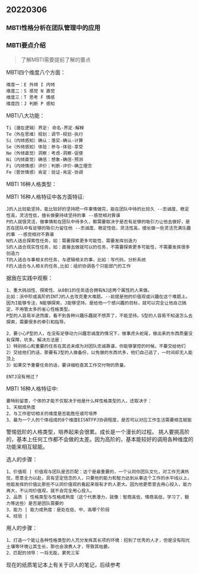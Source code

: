 20220306
---

### MBTI性格分析在团队管理中的应用

### MBTI要点介绍
> 了解MBTI需要提前了解的要点

MBTI四个维度八个方面：
```
维度一：E 外倾 I 内倾
维度二：S 感觉 N 直觉
维度三：T 思考 F 情感
维度四：J 判断 P 感知
```

MBTI八大功能：
```
Ti（潜在逻辑）界定: 命名-界定-解释
Te（外在思维）规划：调节-规划-执行
Si（内倾感知）确认：落实-确认-计算
Se（外倾感知）体验：参与-体验-享受
Ne（外倾直觉）洞察：考虑-洞察-促使
Ni（内倾直觉）确信：想象-确信-预测
Fi（内倾情感）评价：判断-评价-确立理念
Fe（普世情感）肯定：验证-肯定-协调
```
MBTI 16种人格类型：




MBTI 16种人格特征中各方面特征:
```
J的人比较能坚持，能比较好的坚持把一件事情做完，能在团队中待的比较久 --忠诚度、稳定性高，灵活性低，擅长做要持续坚持的事 --感觉相对靠谱
P的人就很灵活，做事情和在团队中待多久，都需要取决于是否有足够的吸引力让他去做好，是否在团队中有足够的吸引力留住他 --忠诚度、稳定性低，灵活性高，擅长做一些灵活充满乐趣的事 --感觉相对不靠谱
N的人适合探索性任务，如：需要探索更多可能性，需要发挥创造力
S的人适合现实性任务，如：直接去做就可以的任务，不需要探索更多可能性，不需要发挥很多创造力
T的人适合与事相关的任务，与逻辑相关的事，比如：写代码，分析系统
F的人适合与人相关的任务,比如：组织协调各个只能部门的工作
```
据我在实践中观察：
```
1、重大挑战性、探索性、从0到1的任务适合拥有NJ这两个属性的人来做。
比如：派中阶或高阶的INTJ的人去攻克重大难题。--前提是他的价值观或兴趣在这个难题上。因为I能够专注，N能够探索，J能够坚持。是给他一个感兴趣的目标，就可以完全让他自己搞定，不用管太多的省心性格类型。
P型的人容易半途而废，看不到各种兴趣乐趣就不想弄了，不能坚持。S型的人容易不知道怎么去探索，需要很多的牵引和指导。

2、要小心P型的人，在没有足够动力兴趣忠诚度的情况下，做事虎头蛇尾，做出来的东西质量没有保障，坑多。解决方法是：
1）特别核心和重要的任务在其还未成为对团队忠诚靠谱，你能够掌控的时候，不要交给他们
2）交给他们的话，那要有J型的人做备份，以免做的东西坑多，他们自己逃了，一时间却无人能顶上
3）如果交予重要任务的话，要详细检查其工作交付物的质量。

ENTJ没有用过？
```

MBTI 16种人格特征中:
```
要特别留意，个体的才能不仅取决于他是什么样性格类型的人，还取决于：
1、天赋成熟度
2、与工作密切相关的维度是否能胜任或可培养
3、最为一个人的个体组成的8个维度EISNTFPJ协调程度，是否可以对应工作生活需要相互赋能
```
警惕低阶的人格类型，培养起来会很累。成长是一个漫长的过程。
挑人要挑高阶的，基本上任何工作都不会做的太差。因为高阶的，基本能较好的调用各种维度的功能来相互赋能。

选人的步骤：
```
1、价值观 | 价值观与团队是否匹配：这个是最重要的，一个认同你团队文化，对工作充满热忱，愿意全力以赴，具有坚定信念的人，只要他的能力和智力达到从事这个工作的水平线以上，他能发挥的价值比那些不认同价值观的看起来很有才的人更大。因为他更愿意去用心投入，能力再大，不认同价值观，就不会完全用心投入。
2、品质 | 性格类型与性格成熟度（这个代表潜力，就像：智商高低，情商高低，学习了，毅力等这些）是否是团队需要的
3、能力 | 能力成熟度：是处在低、中、高哪个阶段
4、经验 | 
```

用人的步骤：
```
1、打造一个能让各种性格类型的人充分发挥其长项的环境：招到了优秀的人才，但是没有阳光土壤等环境让其生长，那也会浪费人才，导致其枯萎。
2、匹配的领导：一将无能，累死三军
```
现在的纸质笔记本上有关于识人的笔记，后续参考


